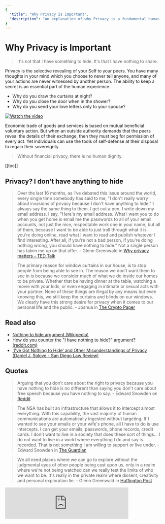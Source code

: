 ```yaml
---
{
  "title": "Why Privacy is Important",
  "description": "An explanation of why Privacy is a fundamental human right, and why financial privacy is worth fighting for. This is the Wasabi documentation, an archive of knowledge about the open-source, non-custodial and privacy-focused Bitcoin wallet for desktop."
}
---
```


# Why Privacy is Important

> It's not that I have something to hide.
It's that I have nothing to share.

Privacy is the selective revealing of your Self to your peers.
You have many thoughts in your mind which you choose to never tell anyone, and many of your actions are never witnessed by another person.
The ability to keep a secret is an essential part of the human experience.

- Why do you draw the curtains at night?
- Why do you close the door when in the shower?
- Why do you send your love letters only to your spouse?

[![Watch the video](https://img.youtube.com/vi/laem7G6LPAM/maxresdefault.jpg)](https://youtu.be/laem7G6LPAM)

Economic trade of goods and services is based on mutual beneficial voluntary action.
But when an outside authority demands that the peers reveal the details of their exchange, then they must beg for permission of every act.
Yet individuals can use the tools of self-defense at their disposal to regain their sovereignty.

> Without financial privacy, there is no human dignity.

[[toc]]

## Privacy? I don't have anything to hide

> Over the last 16 months, as I've debated this issue around the world, every single time somebody has said to me, "I don't really worry about invasions of privacy because I don't have anything to hide."
I always say the same thing to them. I get out a pen, I write down my email address.
I say, "Here's my email address.
What I want you to do when you get home is email me the passwords to all of your email accounts, not just the nice, respectable work one in your name, but all of them, because I want to be able to just troll through what it is you're doing online, read what I want to read and publish whatever I find interesting.
After all, if you're not a bad person, if you're doing nothing wrong, you should have nothing to hide."
Not a single person has taken me up on that offer. - Glenn Greenwald in [Why privacy matters - TED Talk](https://www.ted.com/talks/glenn_greenwald_why_privacy_matters)

> The primary reason for window curtains in our house, is to stop people from being able to see in.
The reason we don’t want them to see in is because we consider much of what we do inside our homes to be private.
Whether that be having dinner at the table, watching a movie with your kids, or even engaging in intimate or sexual acts with your partner.
None of these things are illegal by any means but even knowing this, we still keep the curtains and blinds on our windows.
We clearly have this strong desire for privacy when it comes to our personal life and the public. - Joshua in [The Crypto Paper](https://github.com/cryptoseb/CryptoPaper#let-me-explain-further)

## Read also
- [Nothing to hide argument (Wikipedia)](https://en.wikipedia.org/wiki/Nothing_to_hide_argument)
- [How do you counter the "I have nothing to hide?" argument? (reddit.com)](https://www.reddit.com/r/privacy/comments/3hynvp/how_do_you_counter_the_i_have_nothing_to_hide/)
- ['I've Got Nothing to Hide' and Other Misunderstandings of Privacy (Daniel J. Solove - San Diego Law Review)](https://papers.ssrn.com/sol3/papers.cfm?abstract_id=998565)

## Quotes
> Arguing that you don't care about the right to privacy because you have nothing to hide is no different than saying you don't care about free speech because you have nothing to say. - Edward Snowden on [Reddit](https://www.reddit.com/r/IAmA/comments/36ru89/just_days_left_to_kill_mass_surveillance_under/crglgh2)

> The NSA has built an infrastructure that allows it to intercept almost everything.
With this capability, the vast majority of human communications are automatically ingested without targeting.
If I wanted to see your emails or your wife's phone, all I have to do is use intercepts.
I can get your emails, passwords, phone records, credit cards.
I don't want to live in a society that does these sort of things...
I do not want to live in a world where everything I do and say is recorded.
That is not something I am willing to support or live under. - Edward Snowden in [The Guardian](https://www.theguardian.com/world/2013/jun/09/nsa-whistleblower-edward-snowden-why)

> We all need places where we can go to explore without the judgmental eyes of other people being cast upon us, only in a realm where we're not being watched can we really test the limits of who we want to be.
It's really in the private realm where dissent, creativity and personal exploration lie. - Glenn Greenwald in [Huffington Post](https://www.huffingtonpost.com/2014/06/20/glenn-greenwald-privacy_n_5509704.html)

<iframe src="https://anchor.fm/podcast-8f267c0/embed/episodes/Privacy-Matters-with-Max-Hillebrand-BEC008-e3e0qt/a-abhd5q" height="102px" width="400px" frameborder="0" scrolling="no"></iframe>
